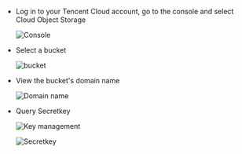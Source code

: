 - Log in to your Tencent Cloud account, go to the console and select Cloud Object Storage

    ![Console](https://mc.qcloudimg.com/static/img/b81be7e0ea1ce65a0f6d62574ae0e4d8/6-2-1.png)

- Select a bucket

    ![bucket](https://mc.qcloudimg.com/static/img/8e0bfaf204167564c2c181dfc0494405/6-2-2.png)

- View the bucket's domain name

    ![Domain name](https://mc.qcloudimg.com/static/img/ed2cbe5eb24da8ba1cf17711f9ca2689/6-2-3.png)

- Query Secretkey

    ![Key management](https://mc.qcloudimg.com/static/img/412a2c5ab7e7a1aee58bd28b86d14d5c/6-2-4.png)

    ![Secretkey](https://mc.qcloudimg.com/static/img/84c529bfa4c79e895c1cbbfbfe4c106b/6-2-5.png)
